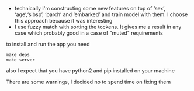 * technically I'm constructing some new features on top of ‘sex’, ‘age’,‘sibsp’, ‘parch’ and ‘embarked’ and train model with them. I choose this approach because it was interesting
* I use fuzzy match with sorting the tockens. It gives me a result in any case which probably good in a case of "muted" requirements


to install and run the app you need
```
make deps
make server
```
also I expect that you have python2 and pip installed on your machine

There are some warnings, I decided no to spend time on fixing them

